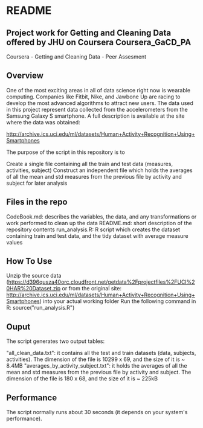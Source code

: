 README
======

Project work for Getting and Cleaning Data offered by JHU on Coursera
Coursera_GaCD_PA
-----------------------------------------
Coursera - Getting and Cleaning Data - Peer Assesment


Overview
-----------------------------------------
One of the most exciting areas in all of data science right now is wearable computing. Companies like Fitbit, Nike, and Jawbone Up are racing to develop the most advanced algorithms to attract new users. The data used in this project represent data collected from the accelerometers from the Samsung Galaxy S smartphone. A full description is available at the site where the data was obtained:

http://archive.ics.uci.edu/ml/datasets/Human+Activity+Recognition+Using+Smartphones

The purpose of the script in this repository is to

Create a single file containing all the train and test data (measures, activities, subject)
Construct an independent file which holds the averages of all the mean and std measures from the previous file by activity and subject for later analysis


Files in the repo
------------------------------------------
CodeBook.md: describes the variables, the data, and any transformations or work performed to clean up the data
README.md: short description of the repository contents
run_analysis.R: R script which creates the dataset containing train and test data, and the tidy dataset with average measure values


How To Use
------------------------------------------
Unzip the source data (https://d396qusza40orc.cloudfront.net/getdata%2Fprojectfiles%2FUCI%20HAR%20Dataset.zip or from the original site: http://archive.ics.uci.edu/ml/datasets/Human+Activity+Recognition+Using+Smartphones) into your actual working folder
Run the following command in R: source("run_analysis.R")


Ouput
------------------------------------------
The script generates two output tables:

"all_clean_data.txt": it contains all the test and train datasets (data, subjects, activities). The dimension of the file is 10299 x 69, and the size of it is ~ 8.4MB
"averages_by_activity_subject.txt": it holds the averages of all the mean and std measures from the previous file by activity and subject. The dimension of the file is 180 x 68, and the size of it is ~ 225kB


Performance
-------------------------------------------
The script normally runs about 30 seconds (it depends on your system's performance).
